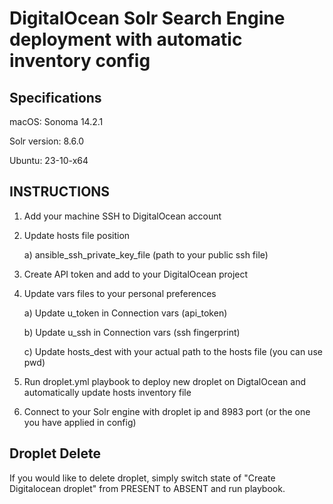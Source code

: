 # DigitalOcean Solr Search Engine deployment with automatic inventory config

## Specifications

macOS: Sonoma 14.2.1

Solr version: 8.6.0

Ubuntu: 23-10-x64

## INSTRUCTIONS 

1. Add your machine SSH to DigitalOcean account
2. Update hosts file position

   a) ansible_ssh_private_key_file (path to your public ssh file)
4. Create API token and add to your DigitalOcean project
5. Update vars files to your personal preferences

   a) Update u_token in Connection vars (api_token)

   b) Update u_ssh in Connection vars (ssh fingerprint)

   c) Update hosts_dest with your actual path to the hosts file (you can use pwd)
7. Run droplet.yml playbook to deploy new droplet on DigtalOcean and automatically update hosts inventory file
8. Connect to your Solr engine with droplet ip and 8983 port (or the one you have applied in config)

## Droplet Delete

If you would like to delete droplet, simply switch state of "Create Digitalocean droplet" from PRESENT to ABSENT and run playbook.
